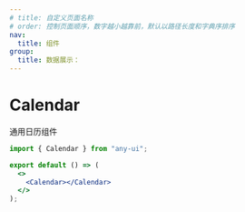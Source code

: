 ```yaml
---
# title: 自定义页面名称
# order: 控制页面顺序，数字越小越靠前，默认以路径长度和字典序排序
nav:
  title: 组件
group:
  title: 数据展示：
---
```


# Calendar

通用日历组件

```jsx
import { Calendar } from "any-ui";

export default () => (
  <>
    <Calendar></Calendar>
  </>
);
```
